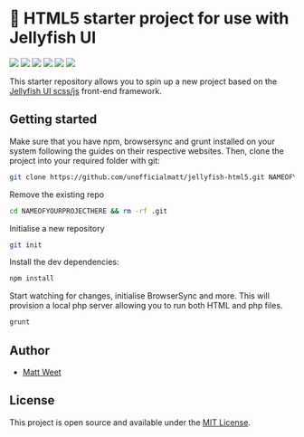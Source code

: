 # 🎐 HTML5 starter project for use with Jellyfish UI

<p>
<img src="https://img.shields.io/github/stars/unofficialmatt/jellyfish-html5.svg?style=flat-square&logo=github"/>
<img src="https://img.shields.io/github/issues/unofficialmatt/jellyfish-html5.svg?style=flat-square&logo=github"/>
<img src="https://img.shields.io/maintenance/yes/2020.svg?style=flat-square&logo=github"/>
<img src="https://img.shields.io/github/commit-activity/y/unofficialmatt/jellyfish-html5.svg?style=flat-square&logo=github"/>
<img src="https://img.shields.io/github/last-commit/unofficialmatt/jellyfish-html5.svg?style=flat-square&logo=github"/>
<img src="https://img.shields.io/badge/license-MIT-yellow.svg?style=flat-square"/>
</p>

This starter repository allows you to spin up a new project based on the [Jellyfish UI scss/js](https://unofficialmatt.github.io/jellyfish/) front-end framework.

## Getting started

Make sure that you have npm, browsersync and grunt installed on your system following the guides on their respective websites. Then, clone the project into your required folder with git:

```bash
git clone https://github.com/unofficialmatt/jellyfish-html5.git NAMEOFYOURPROJECTHERE
```

Remove the existing repo

```bash
cd NAMEOFYOURPROJECTHERE && rm -rf .git
```

Initialise a new repository

```bash
git init
```

Install the dev dependencies:

```bash
npm install
```

Start watching for changes, initialise BrowserSync and more. This will provision a local php server allowing you to run both HTML and php files.

```bash
grunt
```

## Author

- [Matt Weet](https://www.mattweet.com)

## License

This project is open source and available under the [MIT License](license.md).
